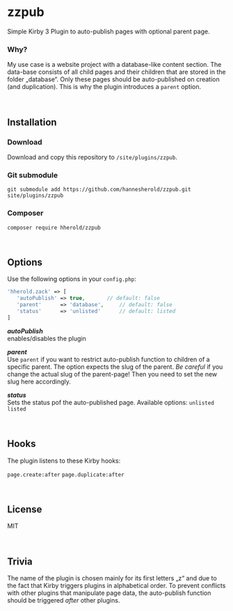 # zzpub

Simple Kirby 3 Plugin to auto-publish pages with optional parent page.

### Why?

My use case is a website project with a database-like content section. The data-base consists of all child pages and their children that are stored in the folder „database“. Only these pages should be auto-published on creation (and duplication). This is why the plugin introduces a `parent` option.

<br>

## Installation

### Download

Download and copy this repository to `/site/plugins/zzpub`.

### Git submodule

```
git submodule add https://github.com/hannesherold/zzpub.git site/plugins/zzpub
```

### Composer

```
composer require hherold/zzpub
```

<br>

## Options

Use the following options in your `config.php`:


```php
'hherold.zack' => [
   'autoPublish' => true,		// default: false
   'parent'      => 'database',		// default: false
   'status'      => 'unlisted'		// default: listed
]
```

___autoPublish___
<br>
enables/disables the plugin

___parent___
<br>
Use `parent` if you want to restrict auto-publish function to children of a specific parent. The option expects the slug of the parent.
_Be careful_ if you change the actual slug of the parent-page! Then you need to set the new slug here accordingly.

___status___
<br>
Sets the status pof the auto-published page. Available options:
`unlisted`
`listed`

<br>

## Hooks

The plugin listens to these Kirby hooks:

`page.create:after`
`page.duplicate:after`

<br>

## License

MIT

<br>

## Trivia

The name of the plugin is chosen mainly for its first letters „z“ and due to the fact that Kirby triggers plugins in alphabetical order. To prevent conflicts with other plugins that manipulate page data, the auto-publish function should be triggered *after* other plugins.

